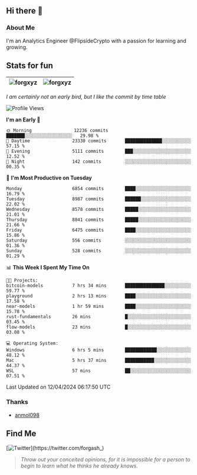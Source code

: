 ## Hi there 👋

### About Me

I'm an Analytics Engineer @FlipsideCrypto with a passion for learning and growing.
  
## Stats for fun

| <img align="center" src="https://github-readme-streak-stats.herokuapp.com/?user=forgxyz&theme=tokyonight" alt="forgxyz" /> | <img align="center" src="https://github-readme-stats.vercel.app/api?username=forgxyz&theme=tokyonight&show_icons=true" alt="forgxyz" /> |
| ------------- |------------- |

*I am certainly not an early bird, but I like the commit by time table*  

<!--START_SECTION:waka-->
![Profile Views](http://img.shields.io/badge/Profile%20Views-0-blue)

**I'm an Early 🐤** 

```text
🌞 Morning                12236 commits       ███████░░░░░░░░░░░░░░░░░░   29.98 % 
🌆 Daytime                23330 commits       ██████████████░░░░░░░░░░░   57.15 % 
🌃 Evening                5111 commits        ███░░░░░░░░░░░░░░░░░░░░░░   12.52 % 
🌙 Night                  142 commits         ░░░░░░░░░░░░░░░░░░░░░░░░░   00.35 % 
```
📅 **I'm Most Productive on Tuesday** 

```text
Monday                   6854 commits        ████░░░░░░░░░░░░░░░░░░░░░   16.79 % 
Tuesday                  8987 commits        ██████░░░░░░░░░░░░░░░░░░░   22.02 % 
Wednesday                8578 commits        █████░░░░░░░░░░░░░░░░░░░░   21.01 % 
Thursday                 8841 commits        █████░░░░░░░░░░░░░░░░░░░░   21.66 % 
Friday                   6475 commits        ████░░░░░░░░░░░░░░░░░░░░░   15.86 % 
Saturday                 556 commits         ░░░░░░░░░░░░░░░░░░░░░░░░░   01.36 % 
Sunday                   528 commits         ░░░░░░░░░░░░░░░░░░░░░░░░░   01.29 % 
```


📊 **This Week I Spent My Time On** 

```text
🐱‍💻 Projects: 
bitcoin-models           7 hrs 34 mins       ███████████████░░░░░░░░░░   59.77 % 
playground               2 hrs 13 mins       ████░░░░░░░░░░░░░░░░░░░░░   17.58 % 
near-models              1 hr 59 mins        ████░░░░░░░░░░░░░░░░░░░░░   15.78 % 
rust-fundamentals        26 mins             █░░░░░░░░░░░░░░░░░░░░░░░░   03.45 % 
flow-models              23 mins             █░░░░░░░░░░░░░░░░░░░░░░░░   03.08 % 

💻 Operating System: 
Windows                  6 hrs 5 mins        ████████████░░░░░░░░░░░░░   48.12 % 
Mac                      5 hrs 37 mins       ███████████░░░░░░░░░░░░░░   44.37 % 
WSL                      57 mins             ██░░░░░░░░░░░░░░░░░░░░░░░   07.51 % 
```


 Last Updated on 12/04/2024 06:17:50 UTC
<!--END_SECTION:waka-->

### Thanks
 - [anmol098](https://github.com/anmol098/waka-readme-stats/)
  
## Find Me
[![Twitter](https://img.shields.io/twitter/url/https/twitter.com/forgash_.svg?style=social&label=Follow%20%40forgash_)](https://twitter.com/forgash_)


> *Throw out your conceited opinions, for it is impossible for a person to begin to learn what he thinks he already knows.* 
